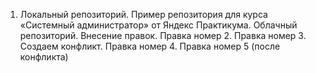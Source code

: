 1. Локальный репозиторий. Пример репозитория для курса «Системный администратор» от Яндекс Практикума.
Облачный репозиторий. Внесение правок. Правка номер 2. Правка номер 3. Создаем конфликт. Правка номер 4. Правка номер 5 (после конфликта)
